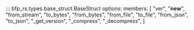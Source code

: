 ::: bfp_rs.types.base_struct.BaseStruct
    options:
        members: [
            "ver",
            "__new__",
            "from_stream",
            "to_bytes",
            "from_bytes",
            "from_file",
            "to_file",
            "from_json",
            "to_json",
            "_get_version",
            "_compress",
            "_decompress",
        ]